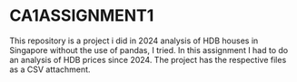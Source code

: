 # CA1ASSIGNMENT1
This repository is a project i did in 2024 analysis of HDB houses in Singapore without the use of pandas, I tried. 
 In this assignment I had to do an analysis of HDB prices since 2024.
 The project has the respective files as a CSV attachment.
